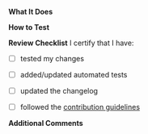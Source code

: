 **What It Does**
<!-- A list of relevant issues, enhancements, fixed bugs, etc -->
<!-- **Does this close any currently open issues?**
If this PR closes an issue, please uncomment the line below and include the issue number.
Fixes #(issue_number) -->

**How to Test**
<!-- If a bug has been fixed, how can reviewers verify that the change(s) fixed it? -->

**Review Checklist**
I certify that I have:
- [ ] tested my changes
- [ ] added/updated automated tests
- [ ] updated the changelog
- [ ] followed the [contribution guidelines](https://github.com/zowe/zowe-cli/blob/master/CONTRIBUTING.md)


**Additional Comments**
<!-- Anything else noteworthy about this pull request. This section is optional. -->